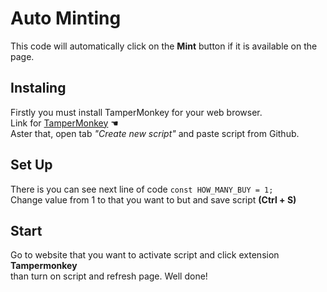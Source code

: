 # Auto Minting
This code will automatically click on the **Mint** button if it is available on the page. 
## Instaling
Firstly you must install TamperMonkey for your web browser.<br>
Link for [TamperMonkey](https://www.tampermonkey.net/) ☚<br>
Aster that, open tab *"Create new script"* and paste script from Github.
## Set Up
There is you can see next line of code ```const HOW_MANY_BUY = 1;```<br>
Change value from 1 to that you want to but and save script **(Ctrl + S)**
## Start
Go to website that you want to activate script and click extension **Tampermonkey**<br> than turn on script and refresh page. Well done!

